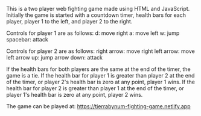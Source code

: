 This is a two player web fighting game made using HTML and JavaScript. Initially the game is started with a countdown timer, health bars for each player, player 1 to the left, and player 2 to the right.

Controls for player 1 are as follows:
  d: move right 
  a: move left 
  w: jump 
  spacebar: attack

Controls for player 2 are as follows: 
right arrow: move right 
left arrow: move left 
arrow up: jump 
arrow down: attack

If the health bars for both players are the same at the end of the timer, the game is a tie. If the health bar for player 1 is greater than player 2 at the end of the timer, or player 2's health bar is zero at any point, player 1 wins. If the health bar for player 2 is greater than player 1 at the end of the timer, or player 1's health bar is zero at any point, player 2 wins.

The game can be played at: https://tierrabynum-fighting-game.netlify.app
